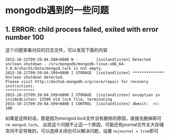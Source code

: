 # mongodb遇到的一些问题

## 1. ERROR: child process failed, exited with error number 100

这个问题查看对应的日志文件，可以发现下面的内容

    2015-10-21T09:39:04.588+0800 W -        [initandlisten] Detected unclean shutdown - /srv/mongodb/mongodb-linux-x86_64-3.0.6/shard1/data/mongod.lock is not empty.
    2015-10-21T09:39:04.599+0800 I STORAGE  [initandlisten] **************
    Unclean shutdown detected.
    Please visit http://dochub.mongodb.org/core/repair for recovery instructions.
    *************
    2015-10-21T09:39:04.599+0800 I STORAGE  [initandlisten] exception in initAndListen: 12596 old lock file, terminating
    2015-10-21T09:39:04.599+0800 I CONTROL  [initandlisten] dbexit:  rc: 100
    
如果是这样的话，那是因为mongod.lock文件没有删除的原因，直接去删掉即可 `rm mongod.lock`。
出现这个问题不止这一个原因，可能还有journal文件太大存储空间不足导致的，可以选择关闭也可以解决问题，设置 `nojournal = true`即可


